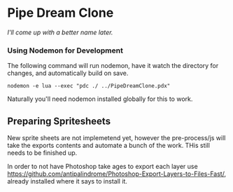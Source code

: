 # Pipe Dream Clone

_I'll come up with a better name later._

### Using Nodemon for Development

The following command will run nodemon, have it watch the directory for changes, and automatically build on save.

```
nodemon -e lua --exec "pdc ./ ../PipeDreamClone.pdx"
```

Naturally you'll need nodemon installed globally for this to work.

## Preparing Spritesheets
New sprite sheets are not implemetend yet, however the pre-process/js will take the exports contents and automate a bunch of the work. THis still needs to be finished up.

In order to not have Photoshop take ages to export each layer use https://github.com/antipalindrome/Photoshop-Export-Layers-to-Files-Fast/, already installed where it says to install it.

